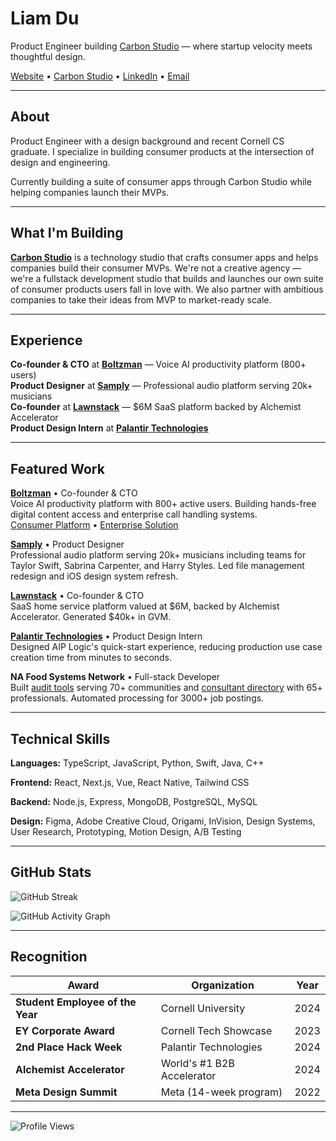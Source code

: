 # Liam Du

Product Engineer building [Carbon Studio](https://carbonstudio.xyz) — where startup velocity meets thoughtful design.

[Website](https://liamdu.com) • [Carbon Studio](https://carbonstudio.xyz) • [LinkedIn](https://www.linkedin.com/in/liam-du/) • [Email](mailto:ld386@cornell.edu)

---

## About

Product Engineer with a design background and recent Cornell CS graduate. I specialize in building consumer products at the intersection of design and engineering.

Currently building a suite of consumer apps through Carbon Studio while helping companies launch their MVPs.

---

## What I'm Building

**[Carbon Studio](https://carbonstudio.xyz)** is a technology studio that crafts consumer apps and helps companies build their consumer MVPs. We're not a creative agency — we're a fullstack development studio that builds and launches our own suite of consumer products users fall in love with. We also partner with ambitious companies to take their ideas from MVP to market-ready scale.

---

## Experience

**Co-founder & CTO** at **[Boltzman](https://www.boltzman.ai/)** — Voice AI productivity platform (800+ users)  
**Product Designer** at **[Samply](https://samply.app/)** — Professional audio platform serving 20k+ musicians  
**Co-founder** at **[Lawnstack](https://www.lawnstack.com/)** — $6M SaaS platform backed by Alchemist Accelerator  
**Product Design Intern** at **[Palantir Technologies](https://www.palantir.com/)**

---

## Featured Work

**[Boltzman](https://www.boltzman.ai/)** • Co-founder & CTO  
Voice AI productivity platform with 800+ active users. Building hands-free digital content access and enterprise call handling systems.  
[Consumer Platform](https://www.boltzman.ai/) • [Enterprise Solution](https://enterprise.boltzman.ai/)

**[Samply](https://samply.app/)** • Product Designer  
Professional audio platform serving 20k+ musicians including teams for Taylor Swift, Sabrina Carpenter, and Harry Styles. Led file management redesign and iOS design system refresh.

**[Lawnstack](https://www.lawnstack.com/)** • Co-founder & CTO  
SaaS home service platform valued at $6M, backed by Alchemist Accelerator. Generated $40k+ in GVM.

**[Palantir Technologies](https://www.palantir.com/)** • Product Design Intern  
Designed AIP Logic's quick-start experience, reducing production use case creation time from minutes to seconds.

**NA Food Systems Network** • Full-stack Developer  
Built [audit tools](https://carattool.org/) serving 70+ communities and [consultant directory](https://www.foodsystemsconsultants.org/) with 65+ professionals. Automated processing for 3000+ job postings.

---

## Technical Skills

**Languages:** TypeScript, JavaScript, Python, Swift, Java, C++

**Frontend:** React, Next.js, Vue, React Native, Tailwind CSS

**Backend:** Node.js, Express, MongoDB, PostgreSQL, MySQL

**Design:** Figma, Adobe Creative Cloud, Origami, InVision, Design Systems, User Research, Prototyping, Motion Design, A/B Testing

---

## GitHub Stats

![GitHub Streak](https://streak-stats.demolab.com/?user=LiamDu386&theme=default&hide_border=true)

![GitHub Activity Graph](https://github-readme-activity-graph.vercel.app/graph?username=LiamDu386&theme=github-compact&hide_border=true&radius=10)

---

## Recognition

| Award | Organization | Year |
|-------|-------------|------|
| **Student Employee of the Year** | Cornell University | 2024 |
| **EY Corporate Award** | Cornell Tech Showcase | 2023 |
| **2nd Place Hack Week** | Palantir Technologies | 2024 |
| **Alchemist Accelerator** | World's #1 B2B Accelerator | 2024 |
| **Meta Design Summit** | Meta (14-week program) | 2022 |

---

![Profile Views](https://komarev.com/ghpvc/?username=LiamDu386&color=blue&style=flat)
